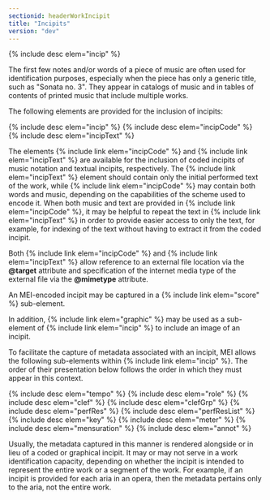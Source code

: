```yaml
---
sectionid: headerWorkIncipit
title: "Incipits"
version: "dev"
---
```


  
{% include desc elem="incip" %} 
 

The first few notes and/or words of a piece of music are often used for identification purposes, especially when the piece has only a generic title, such as "Sonata no. 3". They appear in catalogs of music and in tables of contents of printed music that include multiple works.

The following elements are provided for the inclusion of incipits:

  
{% include desc elem="incip" %} 
{% include desc elem="incipCode" %} 
{% include desc elem="incipText" %} 
 

The elements {% include link elem="incipCode" %} and {% include link elem="incipText" %} are available for the inclusion of coded incipits of music notation and textual incipits, respectively. The {% include link elem="incipText" %} element should contain only the initial performed text of the work, while {% include link elem="incipCode" %} may contain both words and music, depending on the capabilities of the scheme used to encode it. When both music and text are provided in {% include link elem="incipCode" %}, it may be helpful to repeat the text in {% include link elem="incipText" %} in order to provide easier access to only the text, for example, for indexing of the text without having to extract it from the coded incipit.

Both {% include link elem="incipCode" %} and {% include link elem="incipText" %} allow reference to an external file location via the **@target** attribute and specification of the internet media type of the external file via the **@mimetype** attribute.

An MEI-encoded incipit may be captured in a {% include link elem="score" %} sub-element.

In addition, {% include link elem="graphic" %} may be used as a sub-element of {% include link elem="incip" %} to include an image of an incipit.

To facilitate the capture of metadata associated with an incipit, MEI allows the following sub-elements within {% include link elem="incip" %}. The order of their presentation below follows the order in which they must appear in this context.

  
{% include desc elem="tempo" %} 
{% include desc elem="role" %} 
{% include desc elem="clef" %} 
{% include desc elem="clefGrp" %} 
{% include desc elem="perfRes" %} 
{% include desc elem="perfResList" %} 
{% include desc elem="key" %} 
{% include desc elem="meter" %} 
{% include desc elem="mensuration" %} 
{% include desc elem="annot" %} 
 

Usually, the metadata captured in this manner is rendered alongside or in lieu of a coded or graphical incipit. It may or may not serve in a work identification capacity, depending on whether the incipit is intended to represent the entire work or a segment of the work. For example, if an incipit is provided for each aria in an opera, then the metadata pertains only to the aria, not the entire work.
